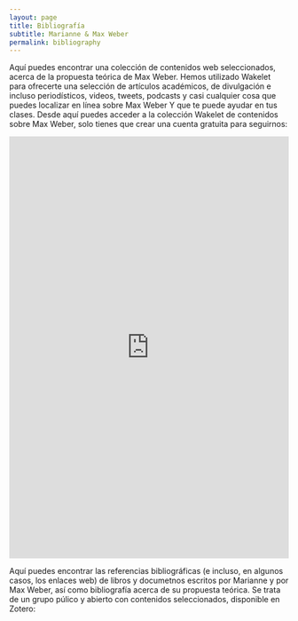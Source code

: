 ```yaml
---
layout: page
title: Bibliografía
subtitle: Marianne & Max Weber
permalink: bibliography
---
```


Aquí puedes encontrar una colección de contenidos web seleccionados, acerca de la propuesta teórica de Max Weber. Hemos utilizado Wakelet para ofrecerte una selección de artículos académicos, de divulgación e incluso periodísticos, videos, tweets, podcasts y casi cualquier cosa que puedes localizar en línea sobre Max Weber Y que te puede ayudar en tus clases. Desde aquí puedes acceder a la colección Wakelet de contenidos sobre Max Weber, solo tienes que crear una cuenta gratuita para seguirnos:

<iframe class="wakeletEmbed" width="100%" height="760px" src="https://embed.wakelet.com/wakes/Yxk0TreB1s0gFxpdKWhbQ/grid?border=1" style="border: none" allow="autoplay"></iframe><!-- Please only call https://embed-assets.wakelet.com/wakelet-embed.js once per page --><script src="https://embed-assets.wakelet.com/wakelet-embed.js" charset="UTF-8"></script>

Aquí puedes encontrar las referencias bibliográficas (e incluso, en algunos casos, los enlaces web) de libros y documetnos escritos por Marianne y por Max Weber, así como bibliografía acerca de su propuesta teórica. Se trata de un grupo púlico y abierto con contenidos seleccionados, disponible en Zotero: 

<script src="https://bibbase.org/show?bib=https%3A%2F%2Fapi.zotero.org%2Fgroups%2F4395680%2Fitems%3Fkey%3D8nFMMhKltqyZULmOWA3zTIjy%26format%3Dbibtex%26limit%3D100&jsonp=1"></script>
